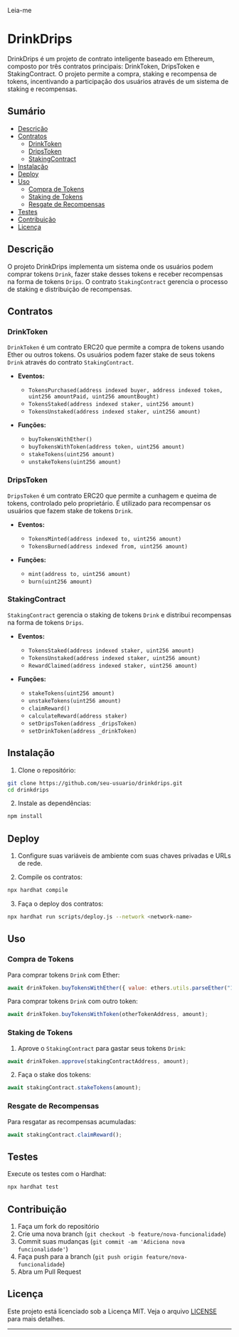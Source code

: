 Leia-me

# DrinkDrips

DrinkDrips é um projeto de contrato inteligente baseado em Ethereum, composto por três contratos principais: DrinkToken, DripsToken e StakingContract. O projeto permite a compra, staking e recompensa de tokens, incentivando a participação dos usuários através de um sistema de staking e recompensas.

## Sumário

- [Descrição](#descrição)
- [Contratos](#contratos)
  - [DrinkToken](#drinktoken)
  - [DripsToken](#dripstoken)
  - [StakingContract](#stakingcontract)
- [Instalação](#instalação)
- [Deploy](#deploy)
- [Uso](#uso)
  - [Compra de Tokens](#compra-de-tokens)
  - [Staking de Tokens](#staking-de-tokens)
  - [Resgate de Recompensas](#resgate-de-recompensas)
- [Testes](#testes)
- [Contribuição](#contribuição)
- [Licença](#licença)

## Descrição

O projeto DrinkDrips implementa um sistema onde os usuários podem comprar tokens `Drink`, fazer stake desses tokens e receber recompensas na forma de tokens `Drips`. O contrato `StakingContract` gerencia o processo de staking e distribuição de recompensas.

## Contratos

### DrinkToken

`DrinkToken` é um contrato ERC20 que permite a compra de tokens usando Ether ou outros tokens. Os usuários podem fazer stake de seus tokens `Drink` através do contrato `StakingContract`.

- **Eventos:**
  - `TokensPurchased(address indexed buyer, address indexed token, uint256 amountPaid, uint256 amountBought)`
  - `TokensStaked(address indexed staker, uint256 amount)`
  - `TokensUnstaked(address indexed staker, uint256 amount)`

- **Funções:**
  - `buyTokensWithEther()`
  - `buyTokensWithToken(address token, uint256 amount)`
  - `stakeTokens(uint256 amount)`
  - `unstakeTokens(uint256 amount)`

### DripsToken

`DripsToken` é um contrato ERC20 que permite a cunhagem e queima de tokens, controlado pelo proprietário. É utilizado para recompensar os usuários que fazem stake de tokens `Drink`.

- **Eventos:**
  - `TokensMinted(address indexed to, uint256 amount)`
  - `TokensBurned(address indexed from, uint256 amount)`

- **Funções:**
  - `mint(address to, uint256 amount)`
  - `burn(uint256 amount)`

### StakingContract

`StakingContract` gerencia o staking de tokens `Drink` e distribui recompensas na forma de tokens `Drips`.

- **Eventos:**
  - `TokensStaked(address indexed staker, uint256 amount)`
  - `TokensUnstaked(address indexed staker, uint256 amount)`
  - `RewardClaimed(address indexed staker, uint256 amount)`

- **Funções:**
  - `stakeTokens(uint256 amount)`
  - `unstakeTokens(uint256 amount)`
  - `claimReward()`
  - `calculateReward(address staker)`
  - `setDripsToken(address _dripsToken)`
  - `setDrinkToken(address _drinkToken)`

## Instalação

1. Clone o repositório:

```bash
git clone https://github.com/seu-usuario/drinkdrips.git
cd drinkdrips
```

2. Instale as dependências:

```bash
npm install
```

## Deploy

1. Configure suas variáveis de ambiente com suas chaves privadas e URLs de rede.

2. Compile os contratos:

```bash
npx hardhat compile
```

3. Faça o deploy dos contratos:

```bash
npx hardhat run scripts/deploy.js --network <network-name>
```

## Uso

### Compra de Tokens

Para comprar tokens `Drink` com Ether:

```javascript
await drinkToken.buyTokensWithEther({ value: ethers.utils.parseEther("1") });
```

Para comprar tokens `Drink` com outro token:

```javascript
await drinkToken.buyTokensWithToken(otherTokenAddress, amount);
```

### Staking de Tokens

1. Aprove o `StakingContract` para gastar seus tokens `Drink`:

```javascript
await drinkToken.approve(stakingContractAddress, amount);
```

2. Faça o stake dos tokens:

```javascript
await stakingContract.stakeTokens(amount);
```

### Resgate de Recompensas

Para resgatar as recompensas acumuladas:

```javascript
await stakingContract.claimReward();
```

## Testes

Execute os testes com o Hardhat:

```bash
npx hardhat test
```

## Contribuição

1. Faça um fork do repositório
2. Crie uma nova branch (`git checkout -b feature/nova-funcionalidade`)
3. Commit suas mudanças (`git commit -am 'Adiciona nova funcionalidade'`)
4. Faça push para a branch (`git push origin feature/nova-funcionalidade`)
5. Abra um Pull Request

## Licença

Este projeto está licenciado sob a Licença MIT. Veja o arquivo [LICENSE](LICENSE) para mais detalhes.

---